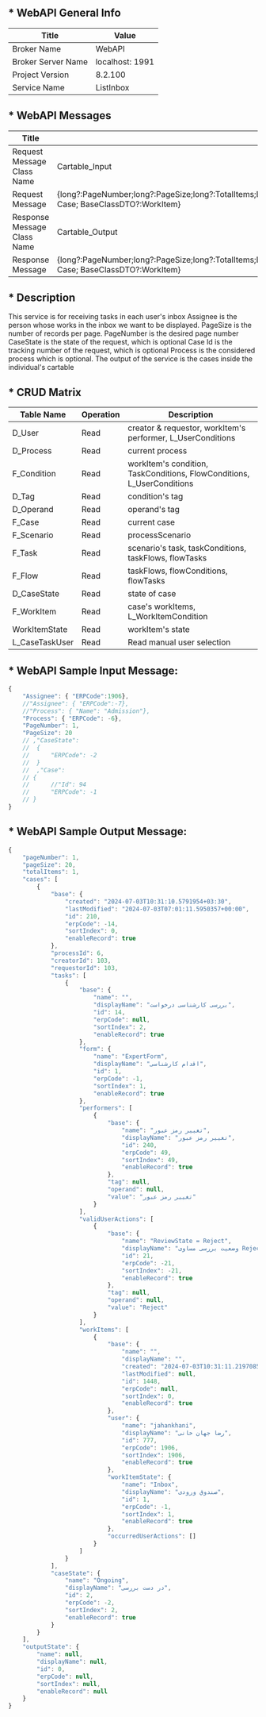 ## * WebAPI General Info

| Title               | Value           |
| ---                 | ---             |
| Broker Name         | WebAPI		    |
| Broker Server Name  | localhost: 1991 |
| Project Version     | 8.2.100         |
| Service Name        | ListInbox       |

## * WebAPI Messages

| Title | Value |
| ---   | ---   |
| Request Message Class Name  | Cartable_Input |                                                                                                                                                                                                                                                                                                                                                                                                                                                                                                                                                                                                                                                                                                                                                                                                                                                 
| Request Message             | {long?:PageNumber;long?:PageSize;long?:TotalItems;BaseClassWithNameDTO?:Assignee;BaseClassWithNameDTO?:CaseState;List<BaseClassWithNameDTO>?:CaseStateList;BaseClassWithNameDTO?:Process;BaseClassDTO? Case; BaseClassDTO?:WorkItem} |
| Response Message Class Name | Cartable_Output |                                                                                                                                                                                                                                                                                                                                                                                                                                                                                                                                                                                                                                                                                                                                                                                                                                                 
| Response Message            | {long?:PageNumber;long?:PageSize;long?:TotalItems;BaseClassWithNameDTO?:Assignee;BaseClassWithNameDTO?:CaseState;List<BaseClassWithNameDTO>?:CaseStateList;BaseClassWithNameDTO?:Process;BaseClassDTO? Case; BaseClassDTO?:WorkItem} |

## * Description

This service is for receiving tasks in each user's inbox
Assignee is the person whose works in the inbox we want to be displayed.
PageSize is the number of records per page.
PageNumber is the desired page number
CaseState is the state of the request, which is optional
Case Id is the tracking number of the request, which is optional
Process is the considered process which is optional.
The output of the service is the cases inside the individual's cartable

## * CRUD Matrix
     
| Table Name     | Operation | Description                                                            |
| ---            | ---       | ---                                                                    |
| D_User         | Read      | creator & requestor, workItem's performer, L_UserConditions            |
| D_Process      | Read      | current process                                                        |
| F_Condition    | Read      | workItem's condition, TaskConditions, FlowConditions, L_UserConditions |
| D_Tag          | Read      | condition's tag                                                        |
| D_Operand      | Read      | operand's tag                                                          |
| F_Case         | Read      | current case                                                           |
| F_Scenario     | Read      | processScenario                                                        |
| F_Task         | Read      | scenario's task, taskConditions, taskFlows, flowTasks                  |
| F_Flow         | Read      | taskFlows, flowConditions, flowTasks                                   |
| D_CaseState    | Read      | state of case                                                          |
| F_WorkItem     | Read      | case's workItems, L_WorkItemCondition                                  |
| WorkItemState  | Read      | workItem's state                                                       |
| L_CaseTaskUser | Read      | Read manual user selection                                             |

## * WebAPI Sample Input Message:

```javascript
{
    "Assignee": { "ERPCode":1906},
    //"Assignee": { "ERPCode":-7},
    //"Process": { "Name": "Admission"},
    "Process": { "ERPCode": -6},
    "PageNumber": 1,
    "PageSize": 20
    // ,"CaseState":
    //  {
    //      "ERPCode": -2
    //  }
    //  ,"Case": 
    // {
    //      //"Id": 94
    //      "ERPCode": -1
    // }
}

```

## * WebAPI Sample Output Message:

```javascript
{
    "pageNumber": 1,
    "pageSize": 20,
    "totalItems": 1,
    "cases": [
        {
            "base": {
                "created": "2024-07-03T10:31:10.5791954+03:30",
                "lastModified": "2024-07-03T07:01:11.5950357+00:00",
                "id": 210,
                "erpCode": -14,
                "sortIndex": 0,
                "enableRecord": true
            },
            "processId": 6,
            "creatorId": 103,
            "requestorId": 103,
            "tasks": [
                {
                    "base": {
                        "name": "",
                        "displayName": "بررسی کارشناسی درخواست",
                        "id": 14,
                        "erpCode": null,
                        "sortIndex": 2,
                        "enableRecord": true
                    },
                    "form": {
                        "name": "ExpertForm",
                        "displayName": "اقدام کارشناسی",
                        "id": 1,
                        "erpCode": -1,
                        "sortIndex": 1,
                        "enableRecord": true
                    },
                    "performers": [
                        {
                            "base": {
                                "name": "تغییر رمز عبور",
                                "displayName": "تغییر رمز عبور",
                                "id": 240,
                                "erpCode": 49,
                                "sortIndex": 49,
                                "enableRecord": true
                            },
                            "tag": null,
                            "operand": null,
                            "value": "تغییر رمز عبور"
                        }
                    ],
                    "validUserActions": [
                        {
                            "base": {
                                "name": "ReviewState = Reject",
                                "displayName": "وضعیت بررسی مساوی Reject است.",
                                "id": 21,
                                "erpCode": -21,
                                "sortIndex": -21,
                                "enableRecord": true
                            },
                            "tag": null,
                            "operand": null,
                            "value": "Reject"
                        }
                    ],
                    "workItems": [
                        {
                            "base": {
                                "name": "",
                                "displayName": "",
                                "created": "2024-07-03T10:31:11.2197085+03:30",
                                "lastModified": null,
                                "id": 1448,
                                "erpCode": null,
                                "sortIndex": 0,
                                "enableRecord": true
                            },
                            "user": {
                                "name": "jahankhani",
                                "displayName": "رضا جهان خانی",
                                "id": 777,
                                "erpCode": 1906,
                                "sortIndex": 1906,
                                "enableRecord": true
                            },
                            "workItemState": {
                                "name": "Inbox",
                                "displayName": "صندوق ورودی",
                                "id": 1,
                                "erpCode": -1,
                                "sortIndex": 1,
                                "enableRecord": true
                            },
                            "occurredUserActions": []
                        }
                    ]
                }
            ],
            "caseState": {
                "name": "Ongoing",
                "displayName": "در دست بررسی",
                "id": 2,
                "erpCode": -2,
                "sortIndex": 2,
                "enableRecord": true
            }
        }
    ],
    "outputState": {
        "name": null,
        "displayName": null,
        "id": 0,
        "erpCode": null,
        "sortIndex": null,
        "enableRecord": null
    }
}

```